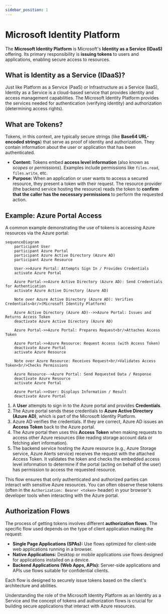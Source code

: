 ```yaml
---
sidebar_position: 1
---
```


# Microsoft Identity Platform

The **Microsoft Identity Platform** is Microsoft's **Identity as a Service (IDaaS)** offering. Its primary responsibility is **issuing tokens** to users and applications, enabling secure access to resources.

## What is Identity as a Service (IDaaS)?

Just like Platform as a Service (PaaS) or Infrastructure as a Service (IaaS), Identity as a Service is a cloud-based service that provides identity and access management capabilities. The Microsoft Identity Platform provides the services needed for authentication (verifying identity) and authorization (determining access rights).

## What are Tokens?

Tokens, in this context, are typically secure strings (like **Base64 URL-encoded strings**) that serve as proof of identity and authorization. They contain information about the user or application that has been authenticated.

*   **Content:** Tokens embed **access level information** (also known as *scopes* or *permissions*). Examples include permissions like `files.read`, `files.write`, etc.
*   **Purpose:** When an application or user wants to access a secured resource, they present a token with their request. The resource provider (the backend service hosting the resource) reads the token to **confirm that the caller has the necessary permissions** to perform the requested action.

## Example: Azure Portal Access

A common example demonstrating the use of tokens is accessing Azure resources via the Azure portal:

```mermaid
sequenceDiagram
    participant User
    participant Azure Portal
    participant Azure Active Directory (Azure AD)
    participant Azure Resource

    User->>Azure Portal: Attempts Sign In / Provides Credentials
    activate Azure Portal

    Azure Portal->>Azure Active Directory (Azure AD): Send Credentials for Authentication
    activate Azure Active Directory (Azure AD)

    Note over Azure Active Directory (Azure AD): Verifies Credentials<br/>(Microsoft Identity Platform)

    Azure Active Directory (Azure AD)-->>Azure Portal: Issues and Returns Access Token
    deactivate Azure Active Directory (Azure AD)

    Azure Portal->>Azure Portal: Prepares Request<br/>Attaches Access Token

    Azure Portal->>Azure Resource: Request Access (with Access Token)
    deactivate Azure Portal
    activate Azure Resource

    Note over Azure Resource: Receives Request<br/>Validates Access Token<br/>Checks Permissions

    Azure Resource-->Azure Portal: Send Requested Data / Response
    deactivate Azure Resource
    activate Azure Portal

    Azure Portal->>User: Displays Information / Result
    deactivate Azure Portal
```

1.  A **User** attempts to sign in to the Azure portal and provides **Credentials**.
2.  The Azure portal sends these credentials to **Azure Active Directory (Azure AD)**, which is part of the Microsoft Identity Platform.
3.  Azure AD verifies the credentials. If they are correct, Azure AD issues an **Access Token** back to the Azure portal.
4.  The Azure portal then uses this **Access Token** when making requests to access other Azure resources (like reading storage account data or fetching alert information).
5.  The backend service hosting the Azure resource (e.g., Azure Storage service, Azure Alerts service) receives the request with the attached Access Token. It validates the token and checks the embedded access level information to determine if the portal (acting on behalf of the user) has permission to access the requested resource.

This flow ensures that only authenticated and authorized parties can interact with sensitive Azure resources. You can often observe these tokens (often in the `Authorization: Bearer <token>` header) in your browser's developer tools when interacting with the Azure portal.

## Authorization Flows

The process of getting tokens involves different **authorization flows**. The specific flow used depends on the type of client application making the request:

*   **Single Page Applications (SPAs):** Use flows optimized for client-side web applications running in a browser.
*   **Native Applications:** Desktop or mobile applications use flows designed for applications installed on a device.
*   **Backend Applications (Web Apps, APIs):** Server-side applications and APIs use flows suitable for confidential clients.

Each flow is designed to securely issue tokens based on the client's architecture and abilities.

Understanding the role of the Microsoft Identity Platform as an Identity as a Service and the concept of tokens and authorization flows is crucial for building secure applications that interact with Azure resources.